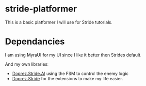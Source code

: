 # stride-platformer
This is a basic platformer I will use for Stride tutorials.


# Dependancies

I am using [MyraUI](https://github.com/rds1983/Myra) for my UI since I like it better then Strides default.

And my own libraries:
 - [Doprez.Stride.AI](https://github.com/Doprez/Doprez.Stride.AI) using the FSM to control the enemy logic 
 - [Doprez.Stride](https://github.com/Doprez/Doprez.Stride) for the extensions to make my life easier.

